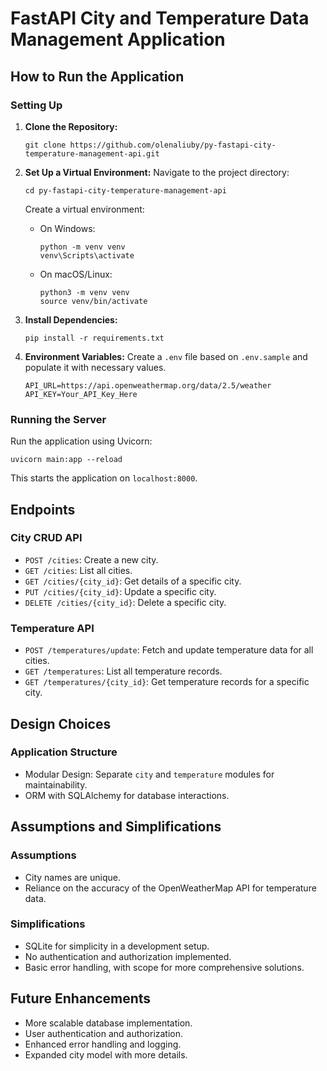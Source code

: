 # FastAPI City and Temperature Data Management Application

## How to Run the Application

### Setting Up

1. **Clone the Repository:**
   ```shell
   git clone https://github.com/olenaliuby/py-fastapi-city-temperature-management-api.git
   ```

2. **Set Up a Virtual Environment:**
   Navigate to the project directory:
   ```shell
   cd py-fastapi-city-temperature-management-api
   ```
   Create a virtual environment:
    - On Windows:
      ```shell
      python -m venv venv
      venv\Scripts\activate
      ```
    - On macOS/Linux:
      ```shell
      python3 -m venv venv
      source venv/bin/activate
      ```

3. **Install Dependencies:**
   ```shell
   pip install -r requirements.txt
   ```

4. **Environment Variables:**
   Create a `.env` file based on `.env.sample` and populate it with necessary values.

   ```shell
   API_URL=https://api.openweathermap.org/data/2.5/weather
   API_KEY=Your_API_Key_Here
      ```

### Running the Server

Run the application using Uvicorn:

```shell
uvicorn main:app --reload
```

This starts the application on `localhost:8000`.

## Endpoints

### City CRUD API

- `POST /cities`: Create a new city.
- `GET /cities`: List all cities.
- `GET /cities/{city_id}`: Get details of a specific city.
- `PUT /cities/{city_id}`: Update a specific city.
- `DELETE /cities/{city_id}`: Delete a specific city.

### Temperature API

- `POST /temperatures/update`: Fetch and update temperature data for all cities.
- `GET /temperatures`: List all temperature records.
- `GET /temperatures/{city_id}`: Get temperature records for a specific city.

## Design Choices

### Application Structure

- Modular Design: Separate `city` and `temperature` modules for maintainability.
- ORM with SQLAlchemy for database interactions.

## Assumptions and Simplifications

### Assumptions

- City names are unique.
- Reliance on the accuracy of the OpenWeatherMap API for temperature data.

### Simplifications

- SQLite for simplicity in a development setup.
- No authentication and authorization implemented.
- Basic error handling, with scope for more comprehensive solutions.

## Future Enhancements

- More scalable database implementation.
- User authentication and authorization.
- Enhanced error handling and logging.
- Expanded city model with more details.
